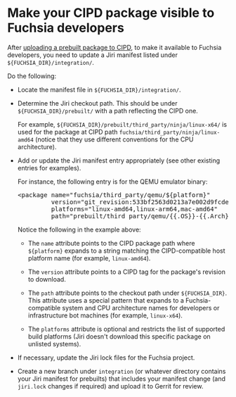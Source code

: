 # Make your CIPD package visible to Fuchsia developers

After
[uploading a prebuilt package to CIPD](/development/prebuilt_packages/publish_prebuilt_packages_to_cipd.md),
to make it available to Fuchsia developers, you need to update a Jiri manifest
listed under `${FUCHSIA_DIR}/integration/`.

Do the following:

*   Locate the manifest file in `${FUCHSIA_DIR}/integration/`.

*   Determine the Jiri checkout path. This should be under
    `${FUCHSIA_DIR}/prebuilt/` with a path reflecting the CIPD one.

    For example, `${FUCHSIA_DIR}/prebuilt/third_party/ninja/linux-x64/` is used
    for the package at CIPD path `fuchsia/third_party/ninja/linux-amd64` (notice
    that they use different conventions for the CPU architecture).

*   Add or update the Jiri manifest entry appropriately (see other existing
    entries for examples).

    For instance, the following entry is for the QEMU emulator binary:

    <pre>
    &lt;package name="fuchsia/third_party/qemu/${platform}"
             version="git_revision:533bf2563d0213a7e002d9fcde75519d30ffa70f,1"
             platforms="linux-amd64,linux-arm64,mac-amd64"
             path="prebuilt/third_party/qemu/&#0123{.OS}}-&#0123{.Arch}}"/&gt;
    </pre>

    Notice the following in the example above:

    *   The `name` attribute points to the CIPD package path where `${platform}`
        expands to a string matching the CIPD-compatible host platform name (for
        example, `linux-amd64`).

    *   The `version` attribute points to a CIPD tag for the package's revision
        to download.

    *   The `path` attribute points to the checkout path under `${FUCHSIA_DIR}`.
        This attribute uses a special pattern that expands to a
        Fuchsia-compatible system and CPU architecture names for developers or
        infrastructure bot machines (for example, `linux-x64`).

    *   The `platforms` attribute is optional and restricts the list of
        supported build platforms (Jiri doesn't download this specific package
        on unlisted systems).

*   If necessary, update the Jiri lock files for the Fuchsia project.

*   Create a new branch under `integration` (or whatever directory contains your
    Jiri manifest for prebuilts) that includes your manifest change (and
    `jiri.lock` changes if required) and upload it to Gerrit for review.

